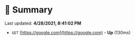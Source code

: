 # 📖 Summary
Last updated: **4/28/2021, 8:41:02 PM**

- `GET` [https://google.com](https://google.com) - **Up** (130ms)
